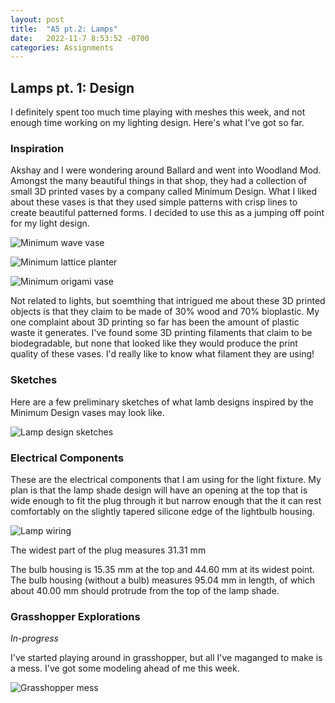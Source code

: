 ```yaml
---
layout: post
title:  "A5 pt.2: Lamps"
date:   2022-11-7 8:53:52 -0700
categories: Assignments
---
```


## Lamps pt. 1: Design

I definitely spent too much time playing with meshes this week, and not enough time working on my lighting design. Here's what I've got so far. 

### Inspiration 

Akshay and I were wondering around Ballard and went into Woodland Mod. Amongst the many beautiful things in that shop, they had a collection of small 3D printed vases by a company called Minimum Design. What I liked about these vases is that they used simple patterns with crisp lines to create beautiful patterned forms. I decided to use this as a jumping off point for my light design. 

![Minimum wave vase](/Digital-Fabrication/assets/images/A5.2-1.jpeg)

![Minimum lattice planter](/Digital-Fabrication/assets/images/A5.2-2.jpeg)

![Minimum origami vase](/Digital-Fabrication/assets/images/A5.2-3.jpeg)

Not related to lights, but soemthing that intrigued me about these 3D printed objects is that they claim to be made of 30% wood and 70% bioplastic. My one complaint about 3D printing so far has been the amount of plastic waste it generates. I've found some 3D printing filaments that claim to be biodegradable, but none that looked like they would produce the print quality of these vases. I'd really like to know what filament they are using! 

### Sketches

Here are a few preliminary sketches of what lamb designs inspired by the Minimum Design vases may look like. 

![Lamp design sketches](/Digital-Fabrication/assets/images/A5.2-4.png)

### Electrical Components 

These are the electrical components that I am using for the light fixture. My plan is that the lamp shade design will have an opening at the top that is wide enough to fit the plug through it but narrow enough that the it can rest comfortably on the slightly tapered silicone edge of the lightbulb housing. 

![Lamp wiring](/Digital-Fabrication/assets/images/A5.2-5.jpeg)

The widest part of the plug measures 31.31 mm 

The bulb housing is 15.35 mm at the top and 44.60 mm at its widest point. 
The bulb housing (without a bulb) measures 95.04 mm in length, of which about 40.00 mm should protrude from the top of the lamp shade. 

### Grasshopper Explorations 

*In-progress*

I've started playing around in grasshopper, but all I've maganged to make is a mess. I've got some modeling ahead of me this week. 

![Grasshopper mess](/Digital-Fabrication/assets/images/A5.2-6.png)
